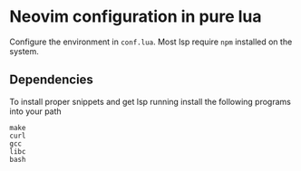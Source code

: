 # Neovim configuration in pure lua

Configure the environment in `conf.lua`.
Most lsp require `npm` installed on the system.

## Dependencies

To install proper snippets and get lsp running install the following programs into your path

```
make
curl
gcc
libc
bash
```
